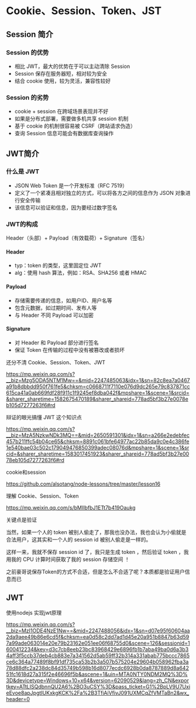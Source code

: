 # Cookie、Session、Token、JST 





## Session 简介

### Session 的优势

- 相比 JWT，最大的优势在于可以主动清除 Session
- Session 保存在服务器短，相对较为安全
- 结合 cookie 使用，较为灵活，兼容性较好

### Session 的劣势

- cookie + session 在跨域场景表现并不好
- 如果是分布式部署，需要做多机共享 session 机制
- 基于 cookie 的机制很容易被 CSRF（跨站请求伪造）
- 查询 Session 信息可能会有数据库查询操作



## JWT简介

### 什么是 JWT

- JSON Web Token 是一个开发标准（RFC 7519）
- 定义了一个紧凑且相对独立的方式，可以将各方之间的信息作为 JSON 对象进行安全传输
- 该信息可以验证和信息，因为要经过数字签名

### JWT的构成

Header（头部）+ Payload（有效载荷）+ Signature（签名）

#### Header

- typ：token 的类型，这里固定位 JWT
- alg：使用 hash 算法，例如：RSA、SHA256 或者 HMAC

#### Payload

- 存储需要传递的信息，如用户ID、用户名等
- 包含元数据，如过期时间、发布人等
- 与 Header 不同 Payload 可以加密

#### Signature

- 对 Header 和 Payload 部分进行签名
- 保证 Token 在传输的过程中没有被篡改或者损坏



还分不清 Cookie、Session、Token、JWT

https://mp.weixin.qq.com/s?__biz=Mzg5ODA5NTM1Mw==&mid=2247485063&idx=1&sn=82c8ea7a0467a91b8dbbdd950f761fe5&chksm=c0668711f7110e076d9dc265e79c837871cc615ca41a0ab669fdf28f911c1f9245ef8dba042f&mpshare=1&scene=1&srcid=&sharer_sharetime=1582675470189&sharer_shareid=778ad5bf3b27e0078eb105d7277263f6#rd



辩证的眼光搞懂 JWT 这个知识点

https://mp.weixin.qq.com/s?__biz=MzA5NzkwNDk3MQ==&mid=2650591301&idx=1&sn=a266e2edebfec457b211ffc54b04ce65&chksm=8891c061bfe64977ac22b85da9c0e4c386fe1e540bae03c502c179049476850399adec08076d&mpshare=1&scene=1&srcid=&sharer_sharetime=1583017451923&sharer_shareid=778ad5bf3b27e0078eb105d7277263f6#rd



cookie和session

https://github.com/alsotang/node-lessons/tree/master/lesson16



理解 Cookie、Session、Token

https://mp.weixin.qq.com/s/bMIIbfbJ1ETt7b419Oaukg



关键点是验证

当然，如果一个人的 token 被别人偷走了，那我也没办法，我也会认为小偷就是合法用户，这其实和一个人的 session id 被别人偷走是一样的。

 

这样一来，我就不保存 session id 了，我只是生成 token ，然后验证 token ，我用我的 CPU 计算时间获取了我的 session 存储空间 ！



之前豪哥说保存Token的方式不合适，但是怎么不合适了呢？本质都是验证用户信息而已



## JWT



使用nodejs 实现jwt原理

https://mp.weixin.qq.com/s?__biz=MzI1ODE4NzE1Nw==&mid=2247488056&idx=1&sn=d07e95f60604aa2da9aee49b86e6cd5f&chksm=ea0d58c2dd7ad1d45e20a951b8847b63d597a99ade063014e20e79b23162e051ee06f68755d0&scene=126&sessionid=1600412234&key=d3c7cb8eeb23bc83968429e6896fb1b7aba49ba0d6a3b34aff3f5ccb37deb4cb883e7a341562d5ab59ff32b314a331abab775bccc7865ce6c364a77489f8bf91df735ca53b2b3a507b575204e29604b058962fba3a78d88dfc2a238dc84d35749b598b16d8077ecdc6928b0da8787889d8a64251fc1618d27a315f2e46696f5b&ascene=1&uin=MTA0NTY0NDM2MQ%3D%3D&devicetype=Windows+10+x64&version=62090529&lang=zh_CN&exportkey=ATtLISQdbnnQU2A6%2BO3uCSY%3D&pass_ticket=G1%2BpLV9U7UxieEvoe8apJpgtIUKxkgKCK%2Fa%2B3TfiAiVfivJ091UXMCqZfVMTaBn2&wx_header=0